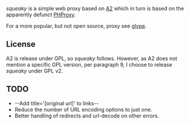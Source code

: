 *squeaky* is a simple web proxy based on [A2](http://sourceforge.net/projects/a2freedom/) which in turn is 
based on the apparently defunct [PHProxy](http://sourceforge.net/projects/phproxy/).

For a more popular, but not open source, proxy see [glype](http://www.glype.com).



## License
A2 is release under GPL, so *squeaky* follows. However, as A2 does not mention a specific GPL version, 
per paragraph 9, I choose to release *squeaky* under GPL v2.

## TODO
* --Add title='[original url]' to links--
* Reduce the number of URL encoding options to just one.
* Better handling of redirects and url-decode on other errors.

